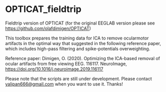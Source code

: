 # OPTICAT_fieldtrip

Fieldtrip version of OPTICAT (for the original EEGLAB version please see https://github.com/olafdimigen/OPTICAT)

This toolbox prepares the training data for ICA to remove ocularmotor artifacts in the optimal way that suggested in the following reference paper, which includes high-pass filtering and spike-potentials overweighting.

Reference paper: Dimigen, O. (2020). Optimizing the ICA-based removal of ocular artifacts from free viewing EEG. 116117. NeuroImage, https://doi.org/10.1016/j.neuroimage.2019.116117

Please note that the scripts are still under development. Please contact yalipan666@gmail.com when you want to use it. Thanks!

